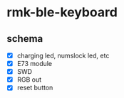 # rmk-ble-keyboard

## schema

- [x] charging led, numslock led, etc
- [x] E73 module
- [x] SWD
- [x] RGB out
- [x] reset button
